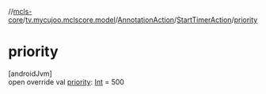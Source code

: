 //[mcls-core](../../../../index.md)/[tv.mycujoo.mclscore.model](../../index.md)/[AnnotationAction](../index.md)/[StartTimerAction](index.md)/[priority](priority.md)

# priority

[androidJvm]\
open override val [priority](priority.md): [Int](https://kotlinlang.org/api/latest/jvm/stdlib/kotlin/-int/index.html) = 500
